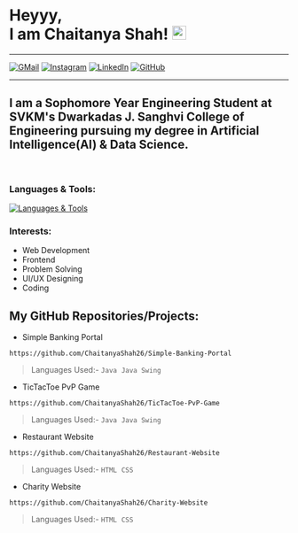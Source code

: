 # Heyyy,<br> I am Chaitanya Shah! <img src="https://media.giphy.com/media/hvRJCLFzcasrR4ia7z/giphy.gif" width="25px">

<hr>

<!-- <div style="background-color: #ffffff; padding: 10px;">
  <a href="https://github.com/ChaitanyaShah26" target="_blank"><img src="profile_readme-images/GitHub_Logo.png" height="50" alt="github-logo"></a> &nbsp;&nbsp;&nbsp;&nbsp;
	<a href="mailto:sendittochaitanya@gmail.com" target="_blank"><img src="profile_readme-images/Gmail_icon.png" height="50" alt="gmail-logo"></a> &nbsp;&nbsp;&nbsp;&nbsp; 
	<a href="https://www.linkedin.com/in/chaitanyav-shah" target="_blank"><img src="profile_readme-images/LinkedIn_Logo.png" height="50" alt="linkedin-logo"></a> &nbsp;&nbsp;&nbsp;&nbsp; 
	<a href="https://instagram.com/chaitanyashah_" target="_blank"><img src="profile_readme-images/Instagram_logo.png" height="50" alt="instagram-logo"></a>
</div> -->

[![GMail](https://skillicons.dev/icons?i=gmail)](mailto:sendittochaitanya@gmail.com)
[![Instagram](https://skillicons.dev/icons?i=instagram)](https://instagram.com/chaitanyashah_)
[![LinkedIn](https://skillicons.dev/icons?i=linkedin)](https://www.linkedin.com/in/chaitanyav-shah)
[![GitHub](https://skillicons.dev/icons?i=github)](https://github.com/ChaitanyaShah26)

<hr>  

## I am a Sophomore Year Engineering Student at SVKM's Dwarkadas J. Sanghvi College of Engineering pursuing my degree in Artificial Intelligence(AI) & Data Science. 

<br>

### Languages & Tools:
[![Languages & Tools](https://skillicons.dev/icons?i=c,java,html,css,js,python,figma,github,git,anaconda,sublime)](#)

### Interests:
* Web Development
* Frontend
* Problem Solving
* UI/UX Designing
* Coding

## My GitHub Repositories/Projects:
* Simple Banking Portal 
```
https://github.com/ChaitanyaShah26/Simple-Banking-Portal
```
> Languages Used:- `Java`&nbsp;&nbsp;`Java Swing`
* TicTacToe PvP Game
```
https://github.com/ChaitanyaShah26/TicTacToe-PvP-Game
```
> Languages Used:- `Java`&nbsp;&nbsp;`Java Swing`
* Restaurant Website
```
https://github.com/ChaitanyaShah26/Restaurant-Website
```
> Languages Used:- `HTML`&nbsp;&nbsp;`CSS`
* Charity Website
```
https://github.com/ChaitanyaShah26/Charity-Website
```
> Languages Used:- `HTML`&nbsp;&nbsp;`CSS`
